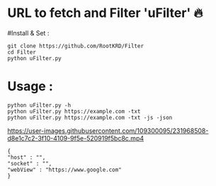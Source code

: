# URL to fetch and Filter 'uFilter' :fire:

#Install & Set :
<pre class="notranslate"><code>git clone https://github.com/RootKRD/Filter
cd Filter
python uFilter.py
</code></pre>

# Usage : 

```
python uFilter.py -h
python uFilter.py https://example.com -txt
python uFilter.py https://example.com -txt -js -json
```


https://user-images.githubusercontent.com/109300095/231968508-d8e1c7c2-3f10-4109-9f5e-520919f5bc8c.mp4


<pre class="notranslate"><code>{
"host" : "",
"socket" : "",
"webView" : "https://www.google.com"
}
</code></pre>
